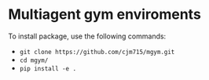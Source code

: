 # Multiagent gym enviroments

To install package, use the following commands:
* `git clone https://github.com/cjm715/mgym.git`
* `cd mgym/`
* `pip install -e .`
